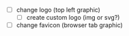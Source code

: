 - [ ] change logo (top left graphic)
  - [ ] create custom logo (img or svg?)
- [ ] change favicon (browser tab graphic)
